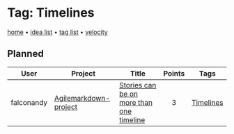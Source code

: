 # Tag: Timelines

[home](../index.md) • [idea list](../ideas.md) • [tag list](../tags.md) • [velocity](../velocity.md)

## Planned
| User | Project | Title | Points | Tags |
|---|---|---|:---:|---|
| falconandy | [Agilemarkdown-project](../agilemarkdown-project.md) | [Stories can be on more than one timeline](../agilemarkdown-project/Forecast-dates-by-tag.md) | 3 | [Timelines](timelines.md) |
